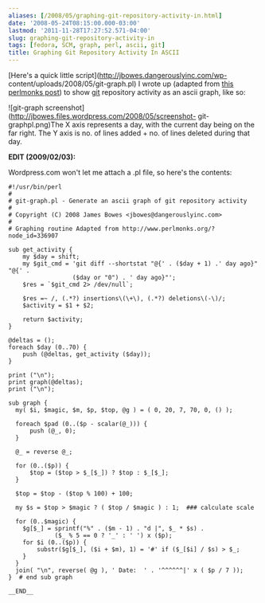 ```yaml
---
aliases: [/2008/05/graphing-git-repository-activity-in.html]
date: '2008-05-24T08:15:00.000-03:00'
lastmod: '2011-11-28T17:27:52.571-04:00'
slug: graphing-git-repository-activity-in
tags: [fedora, SCM, graph, perl, ascii, git]
title: Graphing Git Repository Activity In ASCII
---
```


[Here's a quick little script](http://jbowes.dangerouslyinc.com/wp-
content/uploads/2008/05/git-graph.pl) I wrote up (adapted from [this perlmonks
post](http://www.perlmonks.org/?node_id=336907)) to show
[git](http://git.or.cz) repository activity as an ascii graph, like so:  

  
  
![git-graph screenshot](http://jbowes.files.wordpress.com/2008/05/screenshot-
git-graphpl.png)The X axis represents a day, with the current day being on the
far right. The Y axis is no. of lines added + no. of lines deleted during that
day.  
  
**EDIT (2009/02/03):**  
  
Wordpress.com won't let me attach a .pl file, so here's the contents:  

    
    
    #!/usr/bin/perl  
    #  
    # git-graph.pl - Generate an ascii graph of git repository activity  
    #  
    # Copyright (C) 2008 James Bowes <jbowes@dangerouslyinc.com>  
    #  
    # Graphing routine Adapted from http://www.perlmonks.org/?node_id=336907  
      
    sub get_activity {  
        my $day = shift;  
        my $git_cmd = 'git diff --shortstat "@{' . ($day + 1) .' day ago}" "@{' .  
                      ($day or "0") . ' day ago}"';  
        $res = `$git_cmd 2> /dev/null`;  
      
        $res =~ /, (.*?) insertions\(\+\), (.*?) deletions\(-\)/;  
        $activity = $1 + $2;  
      
        return $activity;  
    }  
      
    @deltas = ();  
    foreach $day (0..70) {  
        push (@deltas, get_activity ($day));  
    }  
      
    print ("\n");  
    print graph(@deltas);  
    print ("\n");  
      
    sub graph {  
      my( $i, $magic, $m, $p, $top, @g ) = ( 0, 20, 7, 70, 0, () );  
      
      foreach $pad (0..($p - scalar(@_))) {  
          push (@_, 0);  
      }  
      
      @_ = reverse @_;   
      
      for (0..($p)) {  
          $top = ($top > $_[$_]) ? $top : $_[$_];  
      }  
      
      $top = $top - ($top % 100) + 100;  
      
      my $s = $top > $magic ? ( $top / $magic ) : 1;  ### calculate scale  
      
      for (0..$magic) {  
        $g[$_] = sprintf("%" . ($m - 1) . "d |", $_ * $s) .  
                 ($_ % 5 == 0 ? '_' : ' ') x ($p);  
        for $i (0..($p)) {  
            substr($g[$_], ($i + $m), 1) = '#' if ($_[$i] / $s) > $_;  
        }  
      }  
      join( "\n", reverse( @g ), ' Date:  ' . '^^^^^^|' x ( $p / 7 ));    
    }  # end sub graph  
      
    __END__


